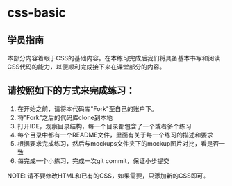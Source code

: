 # css-basic
## 学员指南
本部分内容着眼于CSS的基础内容。在本练习完成后我们将具备基本书写和阅读CSS代码的能力，以便顺利完成接下来在课堂部分的内容。

## 请按照如下的方式来完成练习：
1. 在开始之前，请将本代码库"Fork"至自己的账户下。
2. 将"Fork"之后的代码库clone到本地
3. 打开IDE，观察目录结构，每一个目录都包含了一个或者多个练习
4. 每个目录中都有一个README文件，里面有关于每一个练习的描述和要求
5. 根据要求完成练习，然后与mockups文件夹下的mockup图片对比，看是否一致
6. 每完成一个小练习，完成一次git commit，保证小步提交

NOTE: 请不要修改HTML和已有的CSS，如果需要，只添加新的CSS即可。
